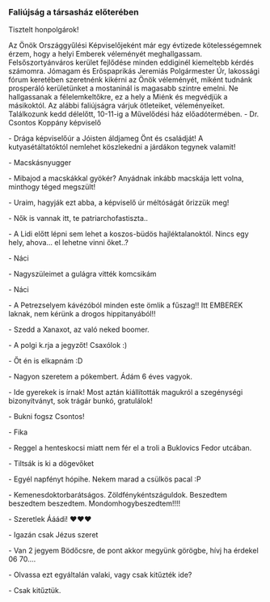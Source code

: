 ### Faliújság a társasház előterében

Tisztelt honpolgárok!

Az Önök Országgyűlési Képviselőjeként már egy évtizede kötelességemnek érzem, hogy a helyi Emberek véleményét meghallgassam. Felsőszortyánváros kerület fejlődése minden eddiginél kiemeltebb kérdés számomra. Jómagam és Erőspaprikás Jeremiás Polgármester Úr, lakossági fórum keretében szeretnénk kikérni az Önök véleményét, miként tudnánk prosperáló kerületünket a mostaninál is magasabb szintre emelni. Ne hallgassanak a félelemkeltőkre, ez a hely a Miénk és megvédjük a másikoktól.
Az alábbi faliújságra várjuk ötleteiket, véleményeiket. Találkozunk kedd délelőtt, 10-11-ig a Művelődési ház előadótermében.  \- Dr. Csontos Koppány képviselő

\- Drága képviselőúr a Jóisten áldjameg Önt és családját! A kutyasétáltatóktól nemlehet köszlekedni a járdákon tegynek valamit!

\- Macskásnyugger

\- Mibajod a macskákkal gyökér? Anyádnak inkább macskája lett volna, minthogy téged megszült!

\- Uraim, hagyják ezt abba, a képviselő úr méltóságát őrizzük meg!

\- Nők is vannak itt, te patriarchofastiszta..

\- A Lidi előtt lépni sem lehet a koszos-büdös hajléktalanoktól. Nincs egy hely, ahova... el lehetne vinni őket..?

\- Náci

\- Nagyszüleimet a gulágra vitték komcsikám

\- Náci

\- A Petrezselyem kávézóból minden este ömlik a fűszag!! Itt EMBEREK laknak, nem kérünk a drogos hippitanyából!!

\- Szedd a Xanaxot, az való neked boomer.

\- A polgi k.rja a jegyzőt! Csaxólok :)

\- Őt én is elkapnám :D

\- Nagyon szeretem a pókembert. Ádám 6 éves vagyok.

\- Ide gyerekek is írnak! Most aztán kiállították magukról a szegénységi bizonyítványt, sok trágár bunkó, gratulálok!

\- Bukni fogsz Csontos!

\- Fika

\- Reggel a henteskocsi miatt nem fér el a troli a Buklovics Fedor utcában.

\- Tiltsák is ki a dögevőket

\- Egyél napfényt hópihe. Nekem marad a csülkös pacal :P

\- Kemenesdoktorbarátságos. Zöldfénykéntszáguldok. Beszedtem beszedtem beszedtem. Mondomhogybeszedtem!!!!

\- Szeretlek Ááádi! ❤️❤️❤️

\- Igazán csak Jézus szeret

\- Van 2 jegyem Bödőcsre, de pont akkor megyünk görögbe, hívj ha érdekel 06 70....

\- Olvassa ezt egyáltalán valaki, vagy csak kitűzték ide?

\- Csak kitűztük.
